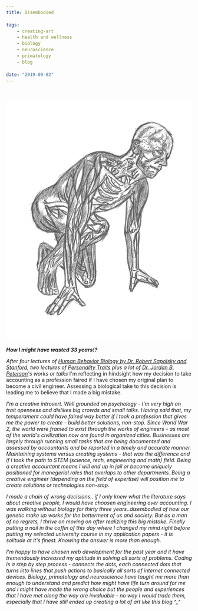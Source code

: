 ```yaml
---
title: Disembodied

tags:
    - creating-art
    - health and wellness
    - biology
    - neuroscience
    - primatology
    - blog

date: "2019-09-02"
---
```

<br/>

![muscleman](muscleman.jpg)

***How I might have wasted 33 years!?*** 

*After four lectures of [Human Behavior Biology by Dr. Robert Sapolsky and Stanford](https://www.youtube.com/playlist?list=PLpXaCv0b7h12LpVunZ361VfCBQSwi_2e8), two lectures of [Personality Traits](https://www.youtube.com/playlist?list=PL22J3VaeABQApSdW8X71Ihe34eKN6XhCi) plus a lot of [Dr. Jordan B. Peterson]()'s works or talks* I'm reflecting in hindsight how my decision to take accounting as a profession faired if I have chosen my original plan to become a civil engineer. Assessing a biological take to this decision is leading me to believe that I made a big mistake.

*I'm a creative introvert. Well grounded on psychology - I'm very high on trait openness and dislikes big crowds and small talks. Having said that, my temperament could have faired way better if I took a profession that gives me the power to create - build better solutions, non-stop. Since World War 2, the world were framed to exist through the works of engineers - as most of the world's civilization now are found in organized cities. Businesses are largely through running small tasks that are being documented and assessed by accountants and be reported in a timely and accurate manner. Maintaining systems versus creating systems - that was the difference and if I took the path to STEM (science, tech, engineering and math) field. Being a creative accountant means I will end up in jail or become uniquely positioned for manegerial roles that overlaps to other departments. Being a creative engineer (depending on the field of expertise) will position me to create solutions or technologies non-stop.*

*I made a chain of wrong decisions.. if I only knew what the literature says about creative people, I would have choosen engineering over accounting. I was walking without biology for thirty three years..disembodied of how our genetic make up works for the betterment of us and society. But as a man of no regrets, I thrive on moving on after realizing this big mistake. Finally putting a nail in the coffin of this day where I changed my mind right before putting my selected university course in my application papers - it is solitude at it's finest. Knowing the answer is more than enough.*

*I'm happy to have chosen web development for the past year and it have tremendously increased my aptitude in solving all sorts of problems. Coding is a step by step process - connects the dots, each connected dots that turns into lines that push actions to basically all sorts of internet connected devices. Biology, primatology and neuroscience have taught me more than enough to understand and predict how might have life turn around for me and I might have made the wrong choice but the people and experiences that I have met along the way are invaluable - no way I would trade them, especially that I have still ended up creating a lot of art like this blog.^_^*
